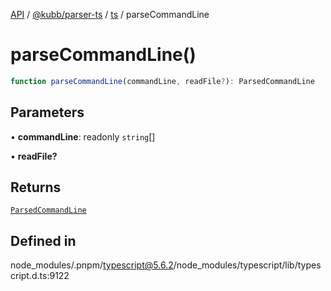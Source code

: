 [API](../../../../../packages.md) / [@kubb/parser-ts](../../../index.md) / [ts](../index.md) / parseCommandLine

# parseCommandLine()

```ts
function parseCommandLine(commandLine, readFile?): ParsedCommandLine
```

## Parameters

• **commandLine**: readonly `string`[]

• **readFile?**

## Returns

[`ParsedCommandLine`](../interfaces/ParsedCommandLine.md)

## Defined in

node\_modules/.pnpm/typescript@5.6.2/node\_modules/typescript/lib/typescript.d.ts:9122

